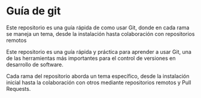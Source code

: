# Guía de git 

Este repositorio es una guía rápida de como usar Git, donde en cada rama se maneja un tema, desde la instalación hasta colaboración con repositorios remotos

Este repositorio es una guía rápida y práctica para aprender a usar Git, una de las herramientas más importantes para el control de versiones en desarrollo de software.

Cada rama del repositorio aborda un tema específico, desde la instalación inicial hasta la colaboración con otros mediante repositorios remotos y Pull Requests.
